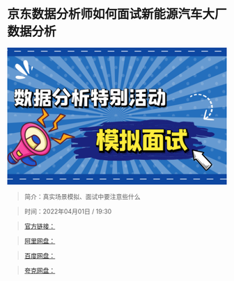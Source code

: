 # 京东数据分析师如何面试新能源汽车大厂数据分析

![img](../../assets/Cgp9HWJGkzuAG3-QAAUZzlQbzAc842.png)

> 简介：真实场景模拟、面试中要注意些什么

> 时间：2022年04月01日 / 19:30

> [官方链接：]()

> [阿里网盘：]()

> [百度网盘：]()

> [夸克网盘：]()
